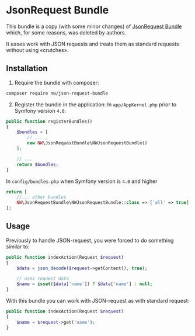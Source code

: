 JsonRequest Bundle
=================================

This bundle is a copy (with some minor changes) of [JsonRequest Bundle](https://github.com/symfony-bundles/json-request-bundle) which, for some reasons, was deleted by authors.

It eases work with JSON requests and treats them as standard requests without using «crutches».

Installation
------------
1) Require the bundle with composer:
``` bash
composer require nw/json-request-bundle
```

2) Register the bundle in the application:
In `app/AppKernel.php` prior to Symfony version `4.0`:
```php
public function registerBundles()
{
    $bundles = [
        // ... ,
        new NW\JsonRequestBundle\NWJsonRequestBundle()
    ];

    // ...
    return $bundles;
}
```

In `config/bundles.php` when Symfony version is `4.0` and higher
```php
return [
    //... other bundles
    NW\JsonRequestBundle\NWJsonRequestBundle::class => ['all' => true]
];
```

Usage
------------

Previously to handle JSON-request, you were forced to do something similar to:
``` php
public function indexAction(Request $request)
{
    $data = json_decode($request->getContent(), true);

    // uses request data
    $name = isset($data['name']) ? $data['name'] : null;
}
```

With this bundle you can work with JSON-request as with standard request:
``` php
public function indexAction(Request $request)
{
    $name = $request->get('name');
}
```
